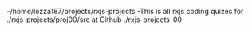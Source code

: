 -/home/lozza187/projects/rxjs-projects
-This is all rxjs coding quizes for ./rxjs-projects/proj00/src at Github ./rxjs-projects-00
